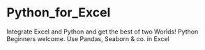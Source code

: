 # Python_for_Excel
Integrate Excel and Python and get the best of two Worlds! Python Beginners welcome. Use Pandas, Seaborn &amp; co. in Excel
